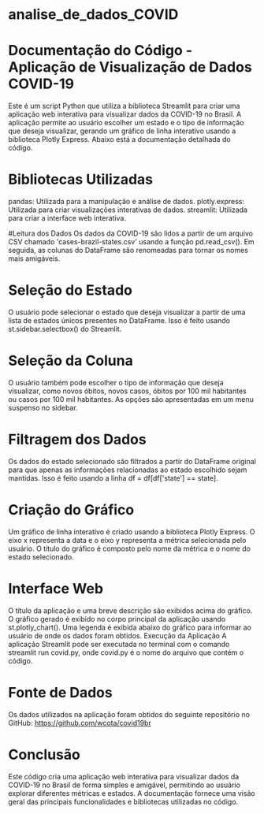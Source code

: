 # analise_de_dados_COVID

# Documentação do Código - Aplicação de Visualização de Dados COVID-19
Este é um script Python que utiliza a biblioteca Streamlit para criar uma aplicação web interativa para visualizar dados da COVID-19 no Brasil. A aplicação permite ao usuário escolher um estado e o tipo de informação que deseja visualizar, gerando um gráfico de linha interativo usando a biblioteca Plotly Express. Abaixo está a documentação detalhada do código.

# Bibliotecas Utilizadas
pandas: Utilizada para a manipulação e análise de dados.
plotly.express: Utilizada para criar visualizações interativas de dados.
streamlit: Utilizada para criar a interface web interativa.

#Leitura dos Dados
Os dados da COVID-19 são lidos a partir de um arquivo CSV chamado 'cases-brazil-states.csv' usando a função pd.read_csv(). Em seguida, as colunas do DataFrame são renomeadas para tornar os nomes mais amigáveis.

# Seleção do Estado
O usuário pode selecionar o estado que deseja visualizar a partir de uma lista de estados únicos presentes no DataFrame. Isso é feito usando st.sidebar.selectbox() do Streamlit.

# Seleção da Coluna
O usuário também pode escolher o tipo de informação que deseja visualizar, como novos óbitos, novos casos, óbitos por 100 mil habitantes ou casos por 100 mil habitantes. As opções são apresentadas em um menu suspenso no sidebar.

# Filtragem dos Dados
Os dados do estado selecionado são filtrados a partir do DataFrame original para que apenas as informações relacionadas ao estado escolhido sejam mantidas. Isso é feito usando a linha df = df[df['state'] == state].

# Criação do Gráfico
Um gráfico de linha interativo é criado usando a biblioteca Plotly Express. O eixo x representa a data e o eixo y representa a métrica selecionada pelo usuário. O título do gráfico é composto pelo nome da métrica e o nome do estado selecionado.

# Interface Web
O título da aplicação e uma breve descrição são exibidos acima do gráfico.
O gráfico gerado é exibido no corpo principal da aplicação usando st.plotly_chart().
Uma legenda é exibida abaixo do gráfico para informar ao usuário de onde os dados foram obtidos.
Execução da Aplicação
A aplicação Streamlit pode ser executada no terminal com o comando streamlit run covid.py, onde covid.py é o nome do arquivo que contém o código.

# Fonte de Dados
Os dados utilizados na aplicação foram obtidos do seguinte repositório no GitHub: https://github.com/wcota/covid19br

# Conclusão
Este código cria uma aplicação web interativa para visualizar dados da COVID-19 no Brasil de forma simples e amigável, permitindo ao usuário explorar diferentes métricas e estados. A documentação fornece uma visão geral das principais funcionalidades e bibliotecas utilizadas no código.
